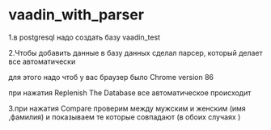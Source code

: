 # vaadin_with_parser

1.в postgresql надо создать базу vaadin_test

2.Чтобы добавить данные в базу данных сделал парсер, который делает все автоматически

  для этого надо чтоб у вас браузер было Chrome version 86

  при нажатия  Replenish The Database все автоматическое происходит

3.при нажатия Compare проверим между мужским и женским (имя ,фамилия) и показываем те которые совпадают (в обоих случаях )
